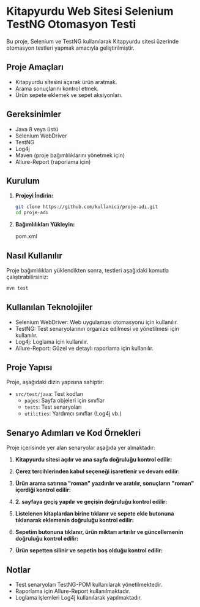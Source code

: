 # Kitapyurdu Web Sitesi Selenium TestNG Otomasyon Testi

Bu proje, Selenium ve TestNG kullanılarak Kitapyurdu sitesi üzerinde otomasyon testleri yapmak amacıyla geliştirilmiştir.

## Proje Amaçları

- Kitapyurdu sitesini açarak ürün aratmak.
- Arama sonuçlarını kontrol etmek.
- Ürün sepete eklemek ve sepet aksiyonları.

## Gereksinimler

- Java 8 veya üstü
- Selenium WebDriver
- TestNG
- Log4j
- Maven (proje bağımlılıklarını yönetmek için)
- Allure-Report (raporlama için)

## Kurulum

1. **Projeyi İndirin:**

   ```bash
   git clone https://github.com/kullanici/proje-adı.git
   cd proje-adı
   ```

2. **Bağımlılıkları Yükleyin:**

   
   pom.xml
   

## Nasıl Kullanılır

Proje bağımlılıkları yüklendikten sonra, testleri aşağıdaki komutla çalıştırabilirsiniz:

```bash
mvn test
```

## Kullanılan Teknolojiler

- Selenium WebDriver: Web uygulaması otomasyonu için kullanılır.
- TestNG: Test senaryolarının organize edilmesi ve yönetilmesi için kullanılır.
- Log4j: Loglama için kullanılır.
- Allure-Report: Güzel ve detaylı raporlama için kullanılır.

## Proje Yapısı

Proje, aşağıdaki dizin yapısına sahiptir:

- `src/test/java`: Test kodları
  - `pages`: Sayfa objeleri için sınıflar
  - `tests`: Test senaryoları
  - `utilities`: Yardımcı sınıflar (Log4j vb.)

## Senaryo Adımları ve Kod Örnekleri

Proje içerisinde yer alan senaryolar aşağıda yer almaktadır:

1. **Kitapyurdu sitesi açılır ve ana sayfa doğruluğu kontrol edilir:**

2. **Çerez tercihlerinden kabul seçeneği işaretlenir ve devam edilir:**

3. **Ürün arama satırına "roman" yazdırılır ve aratılır, sonuçların "roman" içerdiği kontrol edilir:**

4. **2. sayfaya geçiş yapılır ve geçişin doğruluğu kontrol edilir:**

5. **Listelenen kitaplardan birine tıklanır ve sepete ekle butonuna tıklanarak eklemenin doğruluğu kontrol edilir:**

6. **Sepetim butonuna tıklanır, ürün miktarı artırılır ve güncellemenin doğruluğu kontrol edilir:**

7. **Ürün sepetten silinir ve sepetin boş olduğu kontrol edilir:**


## Notlar

- Test senaryoları TestNG-POM kullanılarak yönetilmektedir.
- Raporlama için Allure-Report kullanılmaktadır.
- Loglama işlemleri Log4j kullanılarak yapılmaktadır.
